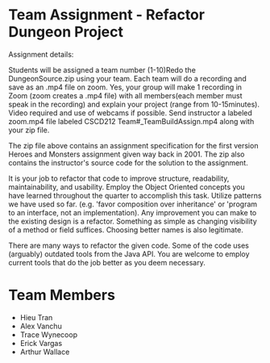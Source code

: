 
# Team Assignment - Refactor Dungeon Project 

Assignment details:

Students will be assigned a team number (1-10)Redo the DungeonSource.zip using your team.  Each team will do a 
recording and save as an .mp4 file on zoom.  Yes, your group will make 1 recording in Zoom (zoom creates a .mp4 file) 
with all members(each member must speak in the recording) and explain your project (range from 10-15minutes).  
Video required and use of webcams if possible. Send instructor a labeled zoom.mp4 file labeled CSCD212 
Team#_TeamBuildAssign.mp4 along with your zip file.

The zip file above contains an assignment specification for the first version Heroes and Monsters assignment given way 
back in 2001. The zip also contains the instructor's source code for the solution to the assignment.  

It is your job to refactor that code to improve structure, readability, maintainability, and usability.  Employ the Object 
Oriented concepts you have learned throughout the quarter to accomplish this task.  Utilize patterns we have used so 
far. (e.g. 'favor composition over inheritance' or 'program to an interface, not an implementation).  Any improvement you 
can make to the existing design is a refactor.  Something as simple as changing visibility of a method or field suffices. 
Choosing better names is also legitimate. 
 
There are many ways to refactor the given code.  Some of the code uses (arguably) outdated tools from the Java API. 
You are welcome to employ current tools that do the job better as you deem necessary.

# Team Members
- Hieu Tran
- Alex Vanchu
- Trace Wynecoop
- Erick Vargas
- Arthur Wallace
